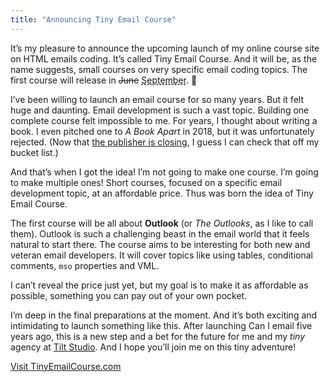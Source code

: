 ```yaml
---
title: "Announcing Tiny Email Course"
---
```


It’s my pleasure to announce the upcoming launch of my online course site on HTML emails coding. It’s called Tiny Email Course. And it will be, as the name suggests, small courses on very specific email coding topics. The first course will release in <del>June</del> <ins style="text-decoration-style: dashed;">September</ins>. 🤞

I’ve been willing to launch an email course for so many years. But it felt huge and daunting. Email development is such a vast topic. Building one complete course felt impossible to me. For years, I thought about writing a book. I even pitched one to _A Book Apart_ in 2018, but it was unfortunately rejected. (Now that [the publisher is closing](https://abookapart.com/blogs/press/a-new-chapter-for-a-book-apart), I guess I can check that off my bucket list.)

And that’s when I got the idea! I’m not going to make one course. I’m going to make multiple ones! Short courses, focused on a specific email development topic, at an affordable price. Thus was born the idea of Tiny Email Course.

The first course will be all about **Outlook** (or *The Outlooks*, as I like to call them). Outlook is such a challenging beast in the email world that it feels natural to start there. The course aims to be interesting for both new and veteran email developers. It will cover topics like using tables, conditional comments, `mso` properties and VML.

I can’t reveal the price just yet, but my goal is to make it as affordable as possible, something you can pay out of your own pocket.

I’m deep in the final preparations at the moment. And it’s both exciting and intimidating to launch something like this. After launching Can I email five years ago, this is a new step and a bet for the future for me and my _tiny_ agency at [Tilt Studio](https://www.tilt-studio.fr). And I hope you’ll join me on this tiny adventure!

<a href="https://www.tinyemailcourse.com" class="button">Visit TinyEmailCourse.com</a>
